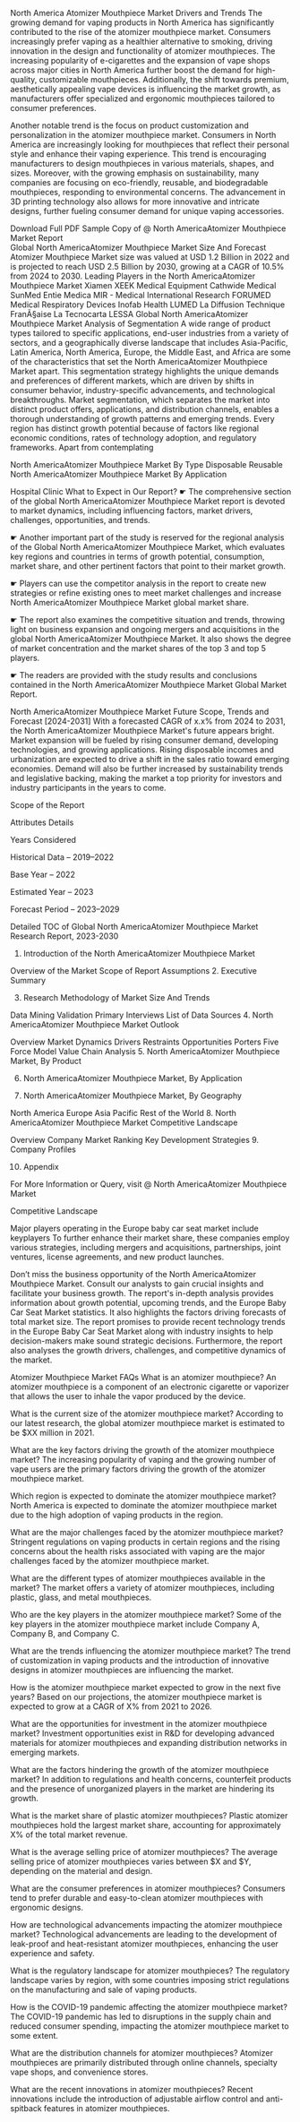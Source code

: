 North America Atomizer Mouthpiece Market Drivers and Trends
The growing demand for vaping products in North America has significantly contributed to the rise of the atomizer mouthpiece market. Consumers increasingly prefer vaping as a healthier alternative to smoking, driving innovation in the design and functionality of atomizer mouthpieces. The increasing popularity of e-cigarettes and the expansion of vape shops across major cities in North America further boost the demand for high-quality, customizable mouthpieces. Additionally, the shift towards premium, aesthetically appealing vape devices is influencing the market growth, as manufacturers offer specialized and ergonomic mouthpieces tailored to consumer preferences.

Another notable trend is the focus on product customization and personalization in the atomizer mouthpiece market. Consumers in North America are increasingly looking for mouthpieces that reflect their personal style and enhance their vaping experience. This trend is encouraging manufacturers to design mouthpieces in various materials, shapes, and sizes. Moreover, with the growing emphasis on sustainability, many companies are focusing on eco-friendly, reusable, and biodegradable mouthpieces, responding to environmental concerns. The advancement in 3D printing technology also allows for more innovative and intricate designs, further fueling consumer demand for unique vaping accessories.

Download Full PDF Sample Copy of @ North AmericaAtomizer Mouthpiece Market Report  
Global North AmericaAtomizer Mouthpiece Market Size And Forecast
Atomizer Mouthpiece Market size was valued at USD 1.2 Billion in 2022 and is projected to reach USD 2.5 Billion by 2030, growing at a CAGR of 10.5% from 2024 to 2030.
Leading Players in the North AmericaAtomizer Mouthpiece Market
Xiamen XEEK Medical Equipment
Cathwide Medical
SunMed
Entie Medica
MIR - Medical International Research
FORUMED
Medical Respiratory Devices
Inofab Health
LUMED
La Diffusion Technique FranÃ§aise
La Tecnocarta
LESSA
Global North AmericaAtomizer Mouthpiece Market Analysis of Segmentation
A wide range of product types tailored to specific applications, end-user industries from a variety of sectors, and a geographically diverse landscape that includes Asia-Pacific, Latin America, North America, Europe, the Middle East, and Africa are some of the characteristics that set the North AmericaAtomizer Mouthpiece Market apart. This segmentation strategy highlights the unique demands and preferences of different markets, which are driven by shifts in consumer behavior, industry-specific advancements, and technological breakthroughs. Market segmentation, which separates the market into distinct product offers, applications, and distribution channels, enables a thorough understanding of growth patterns and emerging trends. Every region has distinct growth potential because of factors like regional economic conditions, rates of technology adoption, and regulatory frameworks. Apart from contemplating

North AmericaAtomizer Mouthpiece Market By Type
Disposable
Reusable
North AmericaAtomizer Mouthpiece Market By Application

Hospital
Clinic
What to Expect in Our Report?
☛ The comprehensive section of the global North AmericaAtomizer Mouthpiece Market report is devoted to market dynamics, including influencing factors, market drivers, challenges, opportunities, and trends.

☛ Another important part of the study is reserved for the regional analysis of the Global North AmericaAtomizer Mouthpiece Market, which evaluates key regions and countries in terms of growth potential, consumption, market share, and other pertinent factors that point to their market growth.

☛ Players can use the competitor analysis in the report to create new strategies or refine existing ones to meet market challenges and increase North AmericaAtomizer Mouthpiece Market global market share.

☛ The report also examines the competitive situation and trends, throwing light on business expansion and ongoing mergers and acquisitions in the global North AmericaAtomizer Mouthpiece Market. It also shows the degree of market concentration and the market shares of the top 3 and top 5 players.

☛ The readers are provided with the study results and conclusions contained in the North AmericaAtomizer Mouthpiece Market Global Market Report.

North AmericaAtomizer Mouthpiece Market Future Scope, Trends and Forecast [2024-2031]
With a forecasted CAGR of x.x% from 2024 to 2031, the North AmericaAtomizer Mouthpiece Market's future appears bright. Market expansion will be fueled by rising consumer demand, developing technologies, and growing applications. Rising disposable incomes and urbanization are expected to drive a shift in the sales ratio toward emerging economies. Demand will also be further increased by sustainability trends and legislative backing, making the market a top priority for investors and industry participants in the years to come.

Scope of the Report

Attributes Details

Years Considered

Historical Data – 2019–2022

Base Year – 2022

Estimated Year – 2023

Forecast Period – 2023–2029

Detailed TOC of Global North AmericaAtomizer Mouthpiece Market Research Report, 2023-2030
1. Introduction of the North AmericaAtomizer Mouthpiece Market

Overview of the Market
Scope of Report
Assumptions
2. Executive Summary

3. Research Methodology of Market Size And Trends

Data Mining
Validation
Primary Interviews
List of Data Sources
4. North AmericaAtomizer Mouthpiece Market Outlook

Overview
Market Dynamics
Drivers
Restraints
Opportunities
Porters Five Force Model
Value Chain Analysis
5. North AmericaAtomizer Mouthpiece Market, By Product

6. North AmericaAtomizer Mouthpiece Market, By Application

7. North AmericaAtomizer Mouthpiece Market, By Geography

North America
Europe
Asia Pacific
Rest of the World
8. North AmericaAtomizer Mouthpiece Market Competitive Landscape

Overview
Company Market Ranking
Key Development Strategies
9. Company Profiles

10. Appendix

For More Information or Query, visit @ North AmericaAtomizer Mouthpiece Market

Competitive Landscape

Major players operating in the Europe baby car seat market include keyplayers To further enhance their market share, these companies employ various strategies, including mergers and acquisitions, partnerships, joint ventures, license agreements, and new product launches.

Don’t miss the business opportunity of the North AmericaAtomizer Mouthpiece Market. Consult our analysts to gain crucial insights and facilitate your business growth.
The report's in-depth analysis provides information about growth potential, upcoming trends, and the Europe Baby Car Seat Market statistics. It also highlights the factors driving forecasts of total market size. The report promises to provide recent technology trends in the Europe Baby Car Seat Market along with industry insights to help decision-makers make sound strategic decisions. Furthermore, the report also analyses the growth drivers, challenges, and competitive dynamics of the market.

Atomizer Mouthpiece Market FAQs
What is an atomizer mouthpiece?
An atomizer mouthpiece is a component of an electronic cigarette or vaporizer that allows the user to inhale the vapor produced by the device.

What is the current size of the atomizer mouthpiece market?
According to our latest research, the global atomizer mouthpiece market is estimated to be $XX million in 2021.

What are the key factors driving the growth of the atomizer mouthpiece market?
The increasing popularity of vaping and the growing number of vape users are the primary factors driving the growth of the atomizer mouthpiece market.

Which region is expected to dominate the atomizer mouthpiece market?
North America is expected to dominate the atomizer mouthpiece market due to the high adoption of vaping products in the region.

What are the major challenges faced by the atomizer mouthpiece market?
Stringent regulations on vaping products in certain regions and the rising concerns about the health risks associated with vaping are the major challenges faced by the atomizer mouthpiece market.

What are the different types of atomizer mouthpieces available in the market?
The market offers a variety of atomizer mouthpieces, including plastic, glass, and metal mouthpieces.

Who are the key players in the atomizer mouthpiece market?
Some of the key players in the atomizer mouthpiece market include Company A, Company B, and Company C.

What are the trends influencing the atomizer mouthpiece market?
The trend of customization in vaping products and the introduction of innovative designs in atomizer mouthpieces are influencing the market.

How is the atomizer mouthpiece market expected to grow in the next five years?
Based on our projections, the atomizer mouthpiece market is expected to grow at a CAGR of X% from 2021 to 2026.

What are the opportunities for investment in the atomizer mouthpiece market?
Investment opportunities exist in R&D for developing advanced materials for atomizer mouthpieces and expanding distribution networks in emerging markets.

What are the factors hindering the growth of the atomizer mouthpiece market?
In addition to regulations and health concerns, counterfeit products and the presence of unorganized players in the market are hindering its growth.

What is the market share of plastic atomizer mouthpieces?
Plastic atomizer mouthpieces hold the largest market share, accounting for approximately X% of the total market revenue.

What is the average selling price of atomizer mouthpieces?
The average selling price of atomizer mouthpieces varies between $X and $Y, depending on the material and design.

What are the consumer preferences in atomizer mouthpieces?
Consumers tend to prefer durable and easy-to-clean atomizer mouthpieces with ergonomic designs.

How are technological advancements impacting the atomizer mouthpiece market?
Technological advancements are leading to the development of leak-proof and heat-resistant atomizer mouthpieces, enhancing the user experience and safety.

What is the regulatory landscape for atomizer mouthpieces?
The regulatory landscape varies by region, with some countries imposing strict regulations on the manufacturing and sale of vaping products.

How is the COVID-19 pandemic affecting the atomizer mouthpiece market?
The COVID-19 pandemic has led to disruptions in the supply chain and reduced consumer spending, impacting the atomizer mouthpiece market to some extent.

What are the distribution channels for atomizer mouthpieces?
Atomizer mouthpieces are primarily distributed through online channels, specialty vape shops, and convenience stores.

What are the recent innovations in atomizer mouthpieces?
Recent innovations include the introduction of adjustable airflow control and anti-spitback features in atomizer mouthpieces.
